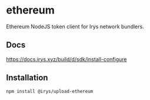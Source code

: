 # ethereum

Ethereum NodeJS token client for Irys network bundlers.

## Docs

https://docs.irys.xyz/build/d/sdk/install-configure

## Installation

```sh
npm install @irys/upload-ethereum
```
